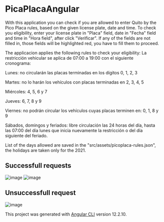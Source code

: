 # PicaPlacaAngular

With this application you can check if you are allowed to enter Quito by the Pico Placa rules, based on the given license plate, date and time.
To check you eligibility, enter your license plate in "Placa" field, date in "Fecha" field and time in "Hora field", after click "Verificar".
If any of the fields are not filled in, those fields will be highlighted red, you have to fill them to proceed.

The applicacion applies the following rules to check your eligibility:
La restricción vehicular se aplica de 07:00 a 19:00 con el siguiente cronograma:

Lunes: no circularán las placas terminadas en los dígitos 0, 1, 2, 3

Martes: no lo harán los vehículos con placas terminadas en 2, 3, 4, 5

Miércoles: 4, 5, 6 y 7

Jueves: 6, 7, 8 y 9

Viernes: no podrán circular los vehículos cuyas placas terminen en: 0, 1, 8 y 9

Sábados, domingos y feriados: libre circulación las 24 horas del día, hasta las 07:00 del día lunes que inicia nuevamente la restricción o del día siguiente del feriado.

List of the days allowed are saved in the "src/assets/picoplaca-rules.json", the holidays are taken only for the 2021.

## Successfull requests
![image](https://user-images.githubusercontent.com/45239725/137965000-d631b137-b935-4df9-8ca0-bbab056c14a2.png)
![image](https://user-images.githubusercontent.com/45239725/137965017-b31ca50c-26d9-475a-a81e-40ab7f9f61a3.png)

## Unsuccessfull request
![image](https://user-images.githubusercontent.com/45239725/137965067-a81ae0b3-7283-4e97-a663-e72b3dcb2561.png)

This project was generated with [Angular CLI](https://github.com/angular/angular-cli) version 12.2.10.
